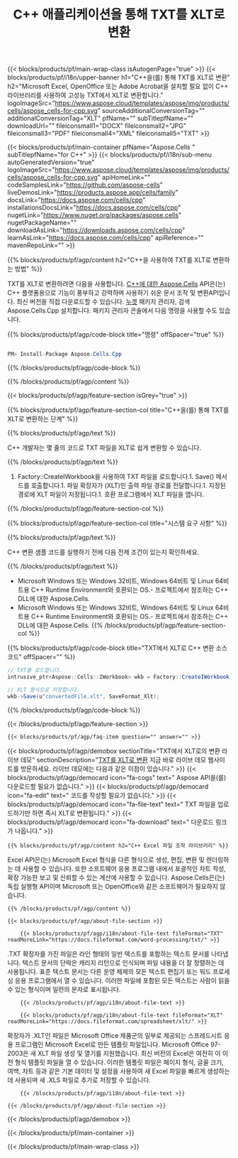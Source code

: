 ﻿---
title: C++ 애플리케이션을 통해 TXT를 XLT로 변환 
url: /ko/cpp/conversion/txt-to-xlt/ 
description: TXT 문서를 XLT 형식으로 변환하는 샘플 C++ 변환 코드. 프로그래머는 모든 C++ 애플리케이션 내에서 일괄 TXT에서 XLT로의 변환을 위해 이 소스 코드를 사용할 수 있습니다.
---
{{< blocks/products/pf/main-wrap-class isAutogenPage="true" >}}
{{< blocks/products/pf/i18n/upper-banner h1="C++을(를) 통해 TXT를 XLT로 변환" h2="Microsoft Excel, OpenOffice 또는 Adobe Acrobat을 설치할 필요 없이 C++ 라이브러리를 사용하여 고성능 TXT에서 XLT로 변환합니다." logoImageSrc="https://www.aspose.cloud/templates/aspose/img/products/cells/aspose_cells-for-cpp.svg" sourceAdditionalConversionTag="" additionalConversionTag="XLT" pfName="" subTitlepfName="" downloadUrl="" fileiconsmall1="DOCX" fileiconsmall2="JPG" fileiconsmall3="PDF" fileiconsmall4="XML" fileiconsmall5="TXT" >}}

{{< blocks/products/pf/main-container pfName="Aspose.Cells " subTitlepfName="for C++" >}}
{{< blocks/products/pf/i18n/sub-menu autoGeneratedVersion="true" logoImageSrc="https://www.aspose.cloud/templates/aspose/img/products/cells/aspose_cells-for-cpp.svg" apiHomeLink="" codeSamplesLink="https://github.com/aspose-cells" liveDemosLink="https://products.aspose.app/cells/family" docsLink="https://docs.aspose.com/cells/cpp" installationsDocsLink="https://docs.aspose.com/cells/cpp" nugetLink="https://www.nuget.org/packages/aspose.cells" nugetPackageName="" downloadAsLink="https://downloads.aspose.com/cells/cpp" learnAsLink="https://docs.aspose.com/cells/cpp" apiReference="" mavenRepoLink="" >}}

{{% blocks/products/pf/agp/content h2="C++을 사용하여 TXT를 XLT로 변환하는 방법" %}}

 TXT를 XLT로 변환하려면 다음을 사용합니다.
 [C++에 대한 Aspose.Cells](https://products.aspose.com/cells/cpp) 
 API은(는) C++ 플랫폼용으로 기능이 풍부하고 강력하며 사용하기 쉬운 문서 조작 및 변환API입니다. 최신 버전을 직접 다운로드할 수 있습니다.
 [누겟](https://www.nuget.org/packages/aspose.cells) 
 패키지 관리자, 검색
 Aspose.Cells.Cpp 
 설치합니다. 패키지 관리자 콘솔에서 다음 명령을 사용할 수도 있습니다.

{{% blocks/products/pf/agp/code-block title="명령" offSpacer="true" %}}

```cs

PM> Install-Package Aspose.Cells.Cpp


```

{{% /blocks/products/pf/agp/code-block %}}

{{% /blocks/products/pf/agp/content %}}

{{< blocks/products/pf/agp/feature-section isGrey="true" >}}

{{% blocks/products/pf/agp/feature-section-col title="C++을(를) 통해 TXT를 XLT로 변환하는 단계" %}}

{{% blocks/products/pf/agp/text %}}

 C++ 개발자는 몇 줄의 코드로 TXT 파일을 XLT로 쉽게 변환할 수 있습니다.

{{% /blocks/products/pf/agp/text %}}

1. Factory::CreateIWorkbook을 사용하여 TXT 파일을 로드합니다.1. Save() 메서드를 호출합니다.1. 파일 확장자가 (XLT)인 출력 파일 경로를 전달합니다.1. 지정된 경로에 XLT 파일이 저장됩니다.1. 호환 프로그램에서 XLT 파일을 엽니다.

{{% /blocks/products/pf/agp/feature-section-col %}}

{{% blocks/products/pf/agp/feature-section-col title="시스템 요구 사항" %}}

{{% blocks/products/pf/agp/text %}}

 C++ 변환 샘플 코드를 실행하기 전에 다음 전제 조건이 있는지 확인하세요.

{{% /blocks/products/pf/agp/text %}}

- Microsoft Windows 또는 Windows 32비트, Windows 64비트 및 Linux 64비트용 C++ Runtime Environment와 호환되는 OS.- 프로젝트에서 참조하는 C++ DLL에 대한 Aspose.Cells.
- Microsoft Windows 또는 Windows 32비트, Windows 64비트 및 Linux 64비트용 C++ Runtime Environment와 호환되는 OS.- 프로젝트에서 참조하는 C++ DLL에 대한 Aspose.Cells.
{{% /blocks/products/pf/agp/feature-section-col %}}

{{% blocks/products/pf/agp/code-block title="TXT에서 XLT로 C++ 변환 소스 코드" offSpacer="" %}}

```cs
// TXT를 로드합니다.
intrusive_ptr<Aspose::Cells::IWorkbook> wkb = Factory::CreateIWorkbook(u"sourceFile.txt");

// XLT 형식으로 저장합니다.
wkb->Save(u"convertedFile.xlt", SaveFormat_Xlt);


```

{{% /blocks/products/pf/agp/code-block %}}

{{< /blocks/products/pf/agp/feature-section >}}

    {{< blocks/products/pf/agp/faq-item question="" answer="" >}}
 

<!-- aboutfile Starts -->

{{< blocks/products/pf/agp/demobox sectionTitle="TXT에서 XLT로의 변환 라이브 데모" sectionDescription="[TXT를 XLT로 변환](https://products.aspose.app/cells/conversion/txt-to-xlt) 지금 바로 라이브 데모 웹사이트를 방문하세요. 라이브 데모에는 다음과 같은 이점이 있습니다." >}}
        {{< blocks/products/pf/agp/democard icon="fa-cogs" text=" Aspose API을(를) 다운로드할 필요가 없습니다." >}}
        {{< blocks/products/pf/agp/democard icon="fa-edit" text=" 코드를 작성할 필요가 없습니다." >}}
        {{< blocks/products/pf/agp/democard icon="fa-file-text" text=" TXT 파일을 업로드하기만 하면 즉시 XLT로 변환됩니다." >}}
        {{< blocks/products/pf/agp/democard icon="fa-download" text=" 다운로드 링크가 나옵니다." >}}

    {{% blocks/products/pf/agp/content h2="C++ Excel 파일 조작 라이브러리" %}}

 Excel API은(는) Microsoft Excel 형식을 다른 형식으로 생성, 편집, 변환 및 렌더링하는 데 사용할 수 있습니다. 또한 소프트웨어 응용 프로그램 내에서 포괄적인 차트 작성, 확장 가능한 보고 및 신뢰할 수 있는 계산에 사용할 수 있습니다. Aspose.Cells은(는) 독립 실행형 API이며 Microsoft 또는 OpenOffice와 같은 소프트웨어가 필요하지 않습니다.  



    {{% /blocks/products/pf/agp/content %}}

    {{< blocks/products/pf/agp/about-file-section >}}

        {{< blocks/products/pf/agp/i18n/about-file-text fileFormat="TXT" readMoreLink="https://docs.fileformat.com/word-processing/txt/" >}}

.TXT 확장자를 가진 파일은 라인 형태의 일반 텍스트를 포함하는 텍스트 문서를 나타냅니다. 텍스트 문서의 단락은 캐리지 리턴으로 인식되며 파일 내용을 더 잘 정렬하는 데 사용됩니다. 표준 텍스트 문서는 다른 운영 체제의 모든 텍스트 편집기 또는 워드 프로세싱 응용 프로그램에서 열 수 있습니다. 이러한 파일에 포함된 모든 텍스트는 사람이 읽을 수 있는 형식이며 일련의 문자로 표시됩니다.

        {{< /blocks/products/pf/agp/i18n/about-file-text >}}

        {{< blocks/products/pf/agp/i18n/about-file-text fileFormat="XLT" readMoreLink="https://docs.fileformat.com/spreadsheet/xlt/" >}}

확장자가 .XLT인 파일은 Microsoft Office 제품군의 일부로 제공되는 스프레드시트 응용 프로그램인 Microsoft Excel로 만든 템플릿 파일입니다. Microsoft Office 97-2003은 새 XLT 파일 생성 및 열기를 지원했습니다. 최신 버전의 Excel은 여전히 이 이전 형식 템플릿 파일을 열 수 있습니다. 이러한 템플릿 파일은 페이지 형식, 글꼴 크기, 여백, 차트 등과 같은 기본 데이터 및 설정을 사용하여 새 Excel 파일을 빠르게 생성하는 데 사용되며 새 .XLS 파일로 추가로 저장할 수 있습니다.

        {{< /blocks/products/pf/agp/i18n/about-file-text >}}

    {{< /blocks/products/pf/agp/about-file-section >}}

{{< /blocks/products/pf/agp/demobox >}}

<!-- aboutfile Ends -->



{{< /blocks/products/pf/main-container >}}
    
{{< /blocks/products/pf/main-wrap-class >}}